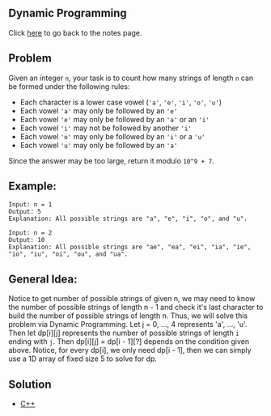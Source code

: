 ## Dynamic Programming
Click [here](../../dynamic_programming/notes.md) to go back to the notes page.

## Problem
Given an integer `n`, your task is to count how many strings of length `n` can be formed under the following rules:
- Each character is a lower case vowel (`'a'`, `'e'`, `'i'`, `'o'`, `'u'`)
- Each vowel `'a'` may only be followed by an `'e'`
- Each vowel `'e'` may only be followed by an `'a'` or an `'i'`
- Each vowel `'i'` may not be followed by another `'i'`
- Each vowel `'o'` may only be followed by an `'i'` or a `'u'`
- Each vowel `'u'` may only be followed by an `'a'`

Since the answer may be too large, return it modulo `10^9 + 7`.

## Example:
```
Input: n = 1
Output: 5
Explanation: All possible strings are "a", "e", "i", "o", and "u".

Input: n = 2
Output: 10
Explanation: All possible strings are "ae", "ea", "ei", "ia", "ie", "io", "iu", "oi", "ou", and "ua".
```

## General Idea: 
Notice to get number of possible strings of given n, we may need to know the number of possible strings of length n - 1 and check it's last character to build the number of possible strings of length n. Thus, we will solve this problem via Dynamic Programming. Let j = 0, ..., 4 represents 'a', ..., 'u'. Then let dp[i][j] represents the number of possible strings of length `i` ending with `j`. Then dp[i][j] = dp[i - 1][?] depends on the condition given above. Notice, for every dp[i], we only need dp[i - 1], then we can simply use a 1D array of fixed size 5 to solve for dp.

## Solution
- [C++](./solution.cpp)